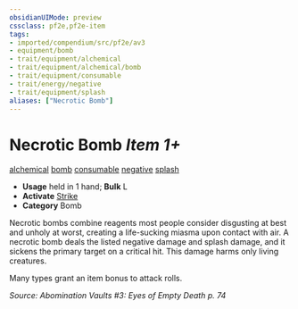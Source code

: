 ```yaml
---
obsidianUIMode: preview
cssclass: pf2e,pf2e-item
tags:
- imported/compendium/src/pf2e/av3
- equipment/bomb
- trait/equipment/alchemical
- trait/equipment/alchemical/bomb
- trait/equipment/consumable
- trait/energy/negative
- trait/equipment/splash
aliases: ["Necrotic Bomb"]
---
```

# Necrotic Bomb *Item 1+*  
[alchemical](alchemical.md)  [bomb](bomb.md)  [consumable](consumable.md)  [negative](negative.md)  [splash](splash.md)  

- **Usage** held in 1 hand; **Bulk** L
- **Activate** [Strike](strike.md)
- **Category** Bomb

Necrotic bombs combine reagents most people consider disgusting at best and unholy at worst, creating a life-sucking miasma upon contact with air. A necrotic bomb deals the listed negative damage and splash damage, and it sickens the primary target on a critical hit. This damage harms only living creatures.

Many types grant an item bonus to attack rolls.

*Source: Abomination Vaults #3: Eyes of Empty Death p. 74*